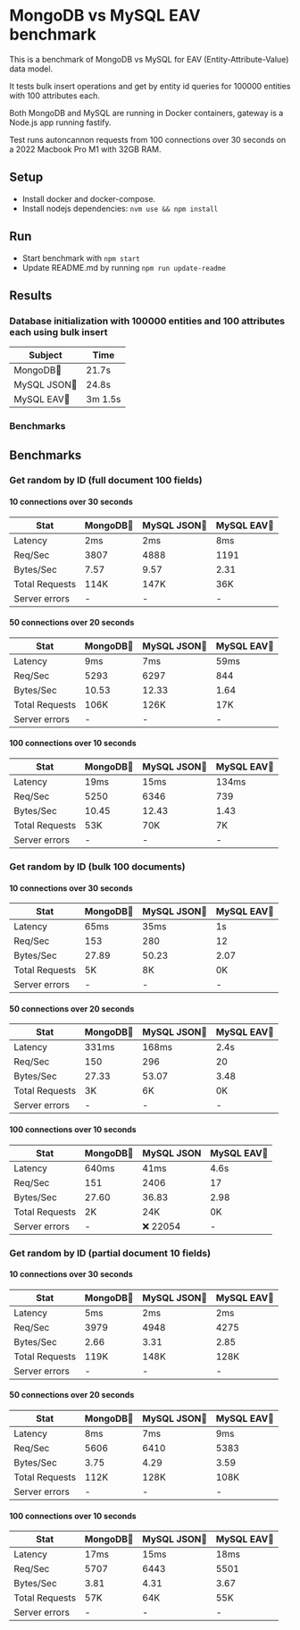 # MongoDB vs MySQL EAV benchmark

This is a benchmark of MongoDB vs MySQL for EAV (Entity-Attribute-Value) data model. 

It tests bulk insert operations and get by entity id queries for 100000 entities with 100 attributes each.

Both MongoDB and MySQL are running in Docker containers, gateway is a Node.js app running fastify.

Test runs autoncannon requests from 100 connections over 30 seconds on a 2022 Macbook Pro M1 with 32GB RAM.

## Setup

- Install docker and docker-compose.
- Install nodejs dependencies: `nvm use && npm install`

## Run

-   Start benchmark with `npm start`
-   Update README.md by running `npm run update-readme`

## Results

### Database initialization with 100000 entities and 100 attributes each using bulk insert


| Subject | Time |
| --- | --- |
| MongoDB🥇 | 21.7s |
| MySQL JSON🥈 | 24.8s |
| MySQL EAV🥉 | 3m 1.5s |


### Benchmarks
<!-- table -->

## Benchmarks



### Get random by ID (full document 100 fields)

#### 10 connections over 30 seconds
| Stat | MongoDB🥈 | MySQL JSON🥇 | MySQL EAV🥉 | 
| --- | --- | --- | --- |
| Latency | 2ms | 2ms | 8ms |
| Req/Sec | 3807 | 4888 | 1191 |
| Bytes/Sec | 7.57 | 9.57 | 2.31 |
| Total Requests | 114K | 147K | 36K |
| Server errors | - | - | - |

#### 50 connections over 20 seconds
| Stat | MongoDB🥈 | MySQL JSON🥇 | MySQL EAV🥉 | 
| --- | --- | --- | --- |
| Latency | 9ms | 7ms | 59ms |
| Req/Sec | 5293 | 6297 | 844 |
| Bytes/Sec | 10.53 | 12.33 | 1.64 |
| Total Requests | 106K | 126K | 17K |
| Server errors | - | - | - |

#### 100 connections over 10 seconds
| Stat | MongoDB🥈 | MySQL JSON🥇 | MySQL EAV🥉 | 
| --- | --- | --- | --- |
| Latency | 19ms | 15ms | 134ms |
| Req/Sec | 5250 | 6346 | 739 |
| Bytes/Sec | 10.45 | 12.43 | 1.43 |
| Total Requests | 53K | 70K | 7K |
| Server errors | - | - | - |

### Get random by ID (bulk 100 documents)

#### 10 connections over 30 seconds
| Stat | MongoDB🥈 | MySQL JSON🥇 | MySQL EAV🥉 | 
| --- | --- | --- | --- |
| Latency | 65ms | 35ms | 1s |
| Req/Sec | 153 | 280 | 12 |
| Bytes/Sec | 27.89 | 50.23 | 2.07 |
| Total Requests | 5K | 8K | 0K |
| Server errors | - | - | - |

#### 50 connections over 20 seconds
| Stat | MongoDB🥈 | MySQL JSON🥇 | MySQL EAV🥉 | 
| --- | --- | --- | --- |
| Latency | 331ms | 168ms | 2.4s |
| Req/Sec | 150 | 296 | 20 |
| Bytes/Sec | 27.33 | 53.07 | 3.48 |
| Total Requests | 3K | 6K | 0K |
| Server errors | - | - | - |

#### 100 connections over 10 seconds
| Stat | MongoDB🥇 | MySQL JSON | MySQL EAV🥈 | 
| --- | --- | --- | --- |
| Latency | 640ms | 41ms | 4.6s |
| Req/Sec | 151 | 2406 | 17 |
| Bytes/Sec | 27.60 | 36.83 | 2.98 |
| Total Requests | 2K | 24K | 0K |
| Server errors | - | ❌ 22054 | - |

### Get random by ID (partial document 10 fields)

#### 10 connections over 30 seconds
| Stat | MongoDB🥉 | MySQL JSON🥇 | MySQL EAV🥈 | 
| --- | --- | --- | --- |
| Latency | 5ms | 2ms | 2ms |
| Req/Sec | 3979 | 4948 | 4275 |
| Bytes/Sec | 2.66 | 3.31 | 2.85 |
| Total Requests | 119K | 148K | 128K |
| Server errors | - | - | - |

#### 50 connections over 20 seconds
| Stat | MongoDB🥈 | MySQL JSON🥇 | MySQL EAV🥉 | 
| --- | --- | --- | --- |
| Latency | 8ms | 7ms | 9ms |
| Req/Sec | 5606 | 6410 | 5383 |
| Bytes/Sec | 3.75 | 4.29 | 3.59 |
| Total Requests | 112K | 128K | 108K |
| Server errors | - | - | - |

#### 100 connections over 10 seconds
| Stat | MongoDB🥈 | MySQL JSON🥇 | MySQL EAV🥉 | 
| --- | --- | --- | --- |
| Latency | 17ms | 15ms | 18ms |
| Req/Sec | 5707 | 6443 | 5501 |
| Bytes/Sec | 3.81 | 4.31 | 3.67 |
| Total Requests | 57K | 64K | 55K |
| Server errors | - | - | - |

<!-- tablestop -->
